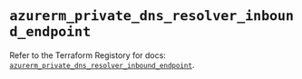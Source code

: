 # `azurerm_private_dns_resolver_inbound_endpoint`

Refer to the Terraform Registory for docs: [`azurerm_private_dns_resolver_inbound_endpoint`](https://registry.terraform.io/providers/hashicorp/azurerm/3.77.0/docs/resources/private_dns_resolver_inbound_endpoint).
